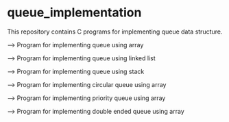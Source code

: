 # queue_implementation

This repository contains C programs for implementing queue data structure.

  --> Program for implementing queue using array
  
  --> Program for implementing queue using linked list
  
  --> Program for implementing queue using stack
  
  --> Program for implementing circular queue using array
  
  --> Program for implementing priority queue using array
  
  --> Program for implementing double ended queue using array
